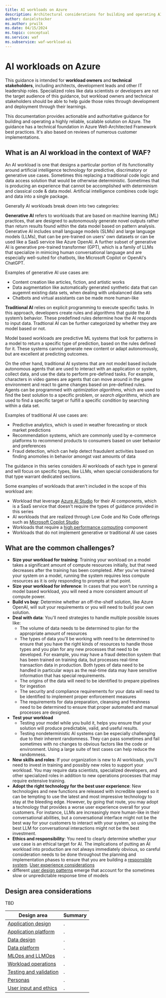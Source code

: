 ```yaml
---
title: AI workloads on Azure
description: Architectural considerations for building and operating AI systems on Azure.
author: danielstocker
ms.author: prwilk
ms.date: 04/15/2024
ms.topic: conceptual
ms.service: waf
ms.subservice: waf-workload-ai
---
```


# AI workloads on Azure

This guidance is intended for **workload owners** and **technical stakeholders**, including architects, development leads and other IT leadership roles. Specialized roles like data scientists or developers are not the target audience of this guidance, but workload owners and technical stakeholders should be able to help guide those roles through development and deployment through their learnings. 

This documentation provides actionable and authoritative guidance for building and operating a highly reliable, scalable solution on Azure. The guidance has a technical foundation in Azure Well-Architected Framework best practices. It's also based on reviews of numerous customer implementations. 

## What is an AI workload in the context of WAF?

An AI workload is one that designs a particular portion of its functionality around artificial intelligence technology for predictive, discrimatory or generative use cases. Sometimes this replacing a traditional code logic and data access solution that would be otherwise deterministic. Sometimes that is producing an experience that cannot be accomplished with determinism and classical code & data model. Artificial intelligence combines code logic and data into a single package.

Generally AI workloads break down into two categories:

**Generative AI** refers to workloads that are based on machine learning (ML) practices, that are designed to autonomously generate novel outputs rather than return results found within the data model based on pattern analysis. Generative AI includes small language models (SLMs) and large language models (LLMs), that can be pre-trained on users' own datasets or can be used like a SaaS service like Azure OpenAI. A further subset of generative AI is generative pre-trained transformer (GPT), which is a family of LLMs that specialize in mimicing human conversational language and are especially well-suited for chatbots, like Microsoft Copilot or OpenAI's ChatGPT. 

Examples of generative AI use cases are:

  - Content creation like articles, fiction, and artistic works
  - Data augmentation like automatically generated synthetic data that can augemnt existing data sets, when dealing with unbalanced data sets
  - Chatbots and virtual assistants can be made more human-like
    
**Traditional AI** relies on explicit programming to execute specific tasks. In this approach, developers create rules and algorithms that guide the AI system’s behavior. These predefined rules determine how the AI responds to input data. Tradtional AI can be further categorized by whether they are model based or not.

Model based workloads are predictive ML systems that look for patterns in a model to return a specific type of prediction, based on the rules defined for it. These systems cannot generate new content or adapt autonomously, but are excellent at predicting outcomes. 

On the other hand, traditional AI systems that are not model based include autonomous agents that are used to interact with an application or system, collect data, and use the data to perform pre-defined tasks. For example, characters in video games are agents that can move around in the game environment and react to game changes based on pre-defined rules. Agents can be programmed with *optimization algorithms*, which are used to find the best solution to a specific problem, or *search algorithms*, which are used to find a specific target or fulfill a specific condition by searching within a data set.

Examples of traditional AI use cases are:

  - Predictive analytics, which is used in weather forecasting or stock market predictions
  - Recommendation systems, which are commonly used by e-commerce platforms to recommend products to consumers based on user behavior and preferences
  - Fraud detection, which can help detect fraudulent activities based on finding anomolies in behavior amongst vast amounts of data
 
The guidance in this series considers AI workloads of each type in general and will focus on specific types, like LLMs, when special considerations for that type warrant dedicated sections.

Some examples of workloads that aren't included in the scope of this workload are:

- Workload that leverage [Azure AI Studio](https://azure.microsoft.com/products/ai-studio/) for their AI components, which is a SaaS service that doesn't require the types of guidance provided in this series
- AI workloads that are realized through Low Code and No Code offerings such as [Microsoft Copilot Studio](https://www.microsoft.com/microsoft-copilot/microsoft-copilot-studio)
- Workloads that require a [high performance computing](https://azure.microsoft.com/solutions/high-performance-computing/) component
- Workloads that do not implement generative or traditional AI use cases

## What are the common challenges?

- **Size your workload for training**: Training your workload on a model takes a significant amount of compute resources initially, but that need decreases after the training has been completed. After you've trained your system on a model, running the system requires less compute resources as it is only responding to prompts at that point.
- **Size your workload for inference**: In cases that you won't be running a model based workload, you will need a more consistent amount of compute power.
- **Build vs buy**: Determine whether an off-the-shelf solution, like Azure OpenAI, will suit your requirements or you will need to build your own solution.
- **Deal with data**: You'll need strategies to handle multiple possible issues like:
  - The volume of data needs to be determined to plan for the appropriate amount of resources
  - The types of data you'll be working with need to be determined to ensure that you have the right kinds of resources to handle those types and you plan for any new processes that need to be developed. For example, you may have a fraud detection system that has been trained on training data, but processes real-time transaction data in production. Both types of data need to be handled in particular ways as the real-time data may have sensitive information that has special requirements.
  - The origins of the data will need to be identified to prepare pipelines for ingestion
  - The security and compliance requirements for your data will need to be identified to implement proper enforcement measures
  - The requirements for data preparation, cleansing and freshness need to be determined to ensure that proper automated and manual processes are designed.  
- **Test your workload**
  - Testing your model while you build it, helps you ensure that your solution will produce predictable, valid, and useful results.
  - Testing nondeterministic AI systems can be especially challenging due to their inherent randomness. They can pass sometimes and fail sometimes with no changes to obvious factors like the code or environment. Using a large suite of test cases can help reduce the randomness.
- **New skills and roles**: If your organization is new to AI workloads, you'll need to invest in training and possibly new roles to support your workload. You may require data scientists, specialized developers, and other specialized roles in addition to new operations processes that may require extensive training.
- **Adopt the right technology for the best user experience**: New technologies and new functions are released with incredible speed so it can be tempting to use the latest and most impressive technology to stay at the bleeding edge. However, by going that route, you may adopt a technology that provides a worse user experience overall for your customers. For instance, LLMs are increasingly more human-like in their conversational abilities, but a conversational interface might not be the best way for your customers to interact with your system, so using the best LLM for conversational interactions might not be the best investment.
- **Ethics and responsibility**: You need to clearly determine whether your use case is an ethical target for AI. The implications of putting an AI workload into production are not always immediately obvious, so careful consideration needs to be done throughout the planning and implementation phases to ensure that you are building a [responsible system](https://www.microsoft.com/en-us/ai/responsible-ai).
[User experience considerations](https://online.stanford.edu/how-to-use-AI-to-enhance-user-experience#Avoid%20Overpromising%20and%20Under%20Delivering)
- different [user design patterns](https://uxdesign.cc/emerging-interaction-patterns-in-generative-ai-experiences-8c351bb3392a) emerge that account for the sometimes slow or unpredictable response time of models

## Design area considerations

TBD

|Design area|Summary|
|---|---|
|[Application design](./application-design.md)| . |
|[Application platform ](./application-platform.md)| . |
|[Data design](./data-design.md)| . |
|[Data platform ](./data-platform.md)| . |
|[MLOps and LLMOps](./mlops-llmops.md)| .|
|[Workload operations](./operations.md)| .|
|[Testing and validation](./testing.md)| . |
|[Personas](./personas.md)| . |
|[User input and ethics](./operations.md)| .|


